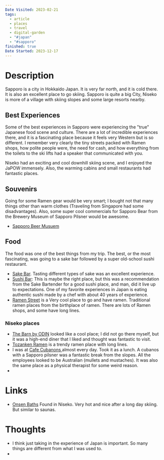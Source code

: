 ```yaml
---
Date Visited: 2023-02-21
tags:
  - article
  - places
  - travel
  - digital-garden
  - "#japan"
  - "#sapporo"
finished: true
Date Started: 2023-12-17
---
```



# Description
Sapporo is a city in Hokkaido Japan. It is very far north, and it is cold there. It is also an excellent place to go skiing.  Sapporo is quite a big City, Niseko is more of a village with skiing slopes and some large resorts nearby. 

## Best Experiences
Some of the best experiences in Sapporo were experiencing the "true" Japanese food scene and culture. There are a lot of incredible experiences there, and it is a fascinating place because it feels very Western but is so different. 
I remember very clearly the tiny streets packed with Ramen shops, how polite people were, the need for cash, and how everything from the toilets to the ski lifts had a speaker that communicated with you. 

Niseko had an exciting and cool downhill skiing scene, and I enjoyed the JaPOW immensely. Also, the warming cabins and small restaurants had fantastic places. 
## Souvenirs 
Going for some Ramen gear would be very smart; I bought not that many things other than warm clothes (Traveling from Singapore had some disadvantages). Also, some super cool commercials for Sapporo Bear from the Brewery Museum of Sapporo Pilsner would be awesome. 
- [Sapporo Beer Musuem](https://www.sapporobeer.jp/english/brewery/s_museum/)

## Food
The food was one of the best things from my trip. The best, or the most fascinating, was going to a sake bar followed by a super old-school sushi restaurant. 

- [Sake Bar](https://www.google.com/maps/place/%E3%82%82%E3%82%8D%E3%81%AF%E3%81%8F/@43.0560499,141.3496291,19.45z/data=!4m6!3m5!1s0x5f0b29850fff8db7:0x7c0350713f9d9a38!8m2!3d43.0559294!4d141.3497782!16s%2Fg%2F1thq52d6?hl=nb-NO&entry=ttu). Tasting different types of sake was an excellent experience.  
- [Sushi Bar](https://maps.app.goo.gl/BrMyQ8P9DzCa7UEc7): This is maybe the right place, but this was a recommendation from the Sake Bartender for a good sushi place, and man, did it live up to expectations. One of my favorite experiences in Japan is eating authentic sushi made by a chef with about 40 years of experience. 
- [Ramen Street](https://maps.app.goo.gl/GrBba8KgpfYP6Y6R9?g_st=com.microsoft.skype.teams.extshare) is a Very cool place to go and have ramen. Traditional ramen places from the birthplace of ramen. There are lots of Ramen shops, and some have long lines. 

### Niseko places
- [The Barn by ODIN](https://maps.app.goo.gl/tad1us4RCxgobp2T7) looked like a cool place; I did not go there myself, but it was a high-end diner that I liked and thought was fantastic to visit. 
- [Tozanken Ramen](https://maps.app.goo.gl/d1EizGa14JRGjZ3H6) is a trendy ramen place with long lines. 
- I was at [Cafe Cubanons ](https://maps.app.goo.gl/yj5xgSQxcaoTXbxR8)almost every day. Took it as a lunch. A cubanos with a Sapporo pilsner was a fantastic break from the slopes.  All the employees looked to be Australian (mullets and mustaches). It was also the same place as a physical therapist for some weird reason. 
- 

# Links
- [Onsen Baths](https://www.sapporobeer.jp/english/brewery/s_museum/) Found in Niseko. Very hot and nice after a long day skiing.  But similar to saunas. 
# Thoughts 
- I think just taking in the experience of Japan is important. So many things are different from what I was used to. 
- 